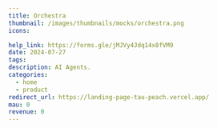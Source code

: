 ```yaml
---
title: Orchestra
thumbnail: /images/thumbnails/mocks/orchestra.png
icons:

help_link: https://forms.gle/jMJVy4Jdq14x8fVM9
date: 2024-07-27
tags:
description: AI Agents.
categories:
  - home
  - product
redirect_url: https://landing-page-tau-peach.vercel.app/
mau: 0
revenue: 0
---
```

